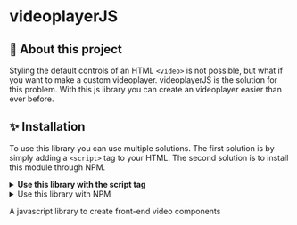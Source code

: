 # videoplayerJS

## 🎥 About this project
Styling the default controls of an HTML `<video>` is not possible, but what if you want to make a custom videoplayer. videoplayerJS is the solution for this problem. With this js library you can create an videoplayer easier than ever before.

## ✨ Installation
To use this library you can use multiple solutions. The first solution is by simply adding a `<script>` tag to your HTML. The second solution is to install this module through NPM.

<details>
<summary><strong>Use this library with the script tag</strong></summary>

So you want to use this library with a `script`:<br>

1. First of all add the script tag to your website. The source of this URL should be url
``` HTML
  <body>
    <script src="LINK TO SCRIPT"></script>
  </body>
```
2. Test

```
// Check node version
node -v
```

-   NPM

```
// Install NPM
npm install npm --global
```

```
// Check NPM version
npm -v
```

-   Git // [Download Git](https://github.com/git-guides/install-git)

```
// Check version
git version
```

-   MongoDB Compass

1. Download [MongoDB Compass](https://www.mongodb.com/try/download/compass)<br>
2. Installeer de app
3. Als je de app opent en "New Connection" ziet staan ben je klaar, voor nu.



  
2. Now you have to add the <link> tag to the <head> of your website. The source of this URL should be
3. TEst
4. TESTT
</details>
<details>
  <summary>Use this library with NPM</summary>
</details>
  

<!-- Making a `<video>` element in HTML is easy. The default controls are able if you add the property `controls` to the video element (`<video controls>`) -->


A javascript library to create front-end video components
